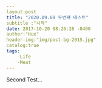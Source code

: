 ```yaml
---
layout:post
title: "2020.09.08 두번쨰 테스트"
subtitle :"시작"
date: 2017-10-20 08:26:28 -0400
auther:"Hux"
header-img:"img/post-bg-2015.jpg"
catalog:true
tags:
    -Life
    -Meat
---
```


Second Test...


[jekyll-docs]: https://jekyllrb.com/docs/home
[jekyll-gh]:   https://github.com/jekyll/jekyll
[jekyll-talk]: https://talk.jekyllrb.com/

